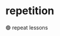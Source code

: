 # repetition
🟢 repeat lessons                                                


                         
                         
                                                                         
